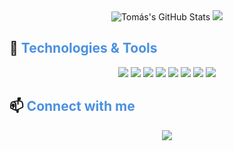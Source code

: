<div align="center">
  <img src="https://github-readme-stats.vercel.app/api?username=tomascubeiro&show_icons=true&theme=github_dark&icon_color=2266BB" alt="Tomás's GitHub Stats" />
  <img src="https://github-readme-stats.vercel.app/api/top-langs/?username=tomascubeiro&layout=compact&langs_count=7&theme=github_dark"/>
</div>

## 🔧 <span style="color:#4A90E2">Technologies & Tools</span>
<p align="center">
  <img src="https://img.shields.io/badge/-C-00599C?style=flat-square&logo=c&logoColor=white" />
  <img src="https://img.shields.io/badge/-Python-3776AB?style=flat-square&logo=python&logoColor=white" />
  <img src="https://img.shields.io/badge/-HTML5-E34F26?style=flat-square&logo=html5&logoColor=white" />
  <img src="https://img.shields.io/badge/-CSS3-1572B6?style=flat-square&logo=css3&logoColor=white" />
  <img src="https://img.shields.io/badge/-JavaScript-F7DF1E?style=flat-square&logo=javascript&logoColor=black" />
  <img src="https://img.shields.io/badge/-Git-F05032?style=flat-square&logo=git&logoColor=white" />
  <img src="https://img.shields.io/badge/-GitHub-181717?style=flat-square&logo=github" />
  <img src="https://img.shields.io/badge/-MySQL-4479A1?style=flat-square&logo=mysql&logoColor=white" />
</p>

## 📫 <span style="color:#4A90E2">Connect with me</span>
<p align="center">
  <a href="https://www.linkedin.com/in/tom%C3%A1s-cubeiro-811649267/" target="_blank">
    <img src="https://img.shields.io/badge/-LinkedIn-0077B5?style=flat-square&logo=linkedin&logoColor=white" />
  </a>
</p>

